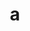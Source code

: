 ---
layout: cake
title:  a
type: cake
comic: cake_57.png
name: Gone but not Forgotten
hovertext: heh heh
next: 58
prev: 56
---